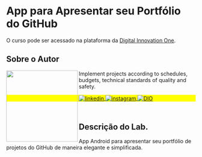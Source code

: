 # App para Apresentar seu Portfólio do GitHub
O curso pode ser acessado na plataforma da [Digital Innovation One](https://digitalinnovation.one/).

## Sobre o Autor
<img align="left" width="190" height="190" margin-right="150px" src="https://avatars.githubusercontent.com/u/68751164?v=4"> Implement projects according to schedules, budgets, technical standards of quality and safety.

<p align="left" style="background:yellow">
<a href="https://www.linkedin.com/in/jorge-azevedo-ab8b4b43/" target="_blank">
  <img align="center" src="https://img.shields.io/badge/-JorgeAzevedo-05122A?style=flat&logo=linkedin" alt="linkedin"/>
</a>
<a href="https://www.instagram.com/jorge.luis.eng/" target="_blank">
 <img align="center" src="https://img.shields.io/badge/-JorgeAzevedo-05122A?style=flat&logo=instagram" alt="instagram"/>
</a>
<a href="https://web.dio.me/users/jorge_luis_eng?tab=achievements" target="_blank">
 <img align="center" src="https://img.shields.io/badge/-JorgeAzevedo-05122A?style=flat&logo=counter-strike" alt="DIO"/>
</a>
</p>

## <br />Descrição do Lab.
App Android para apresentar seu portfólio de projetos do GitHub de maneira elegante e simplificada.
